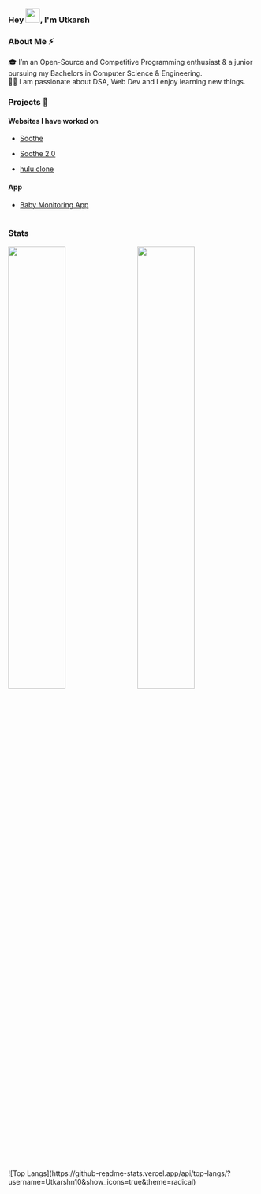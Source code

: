 ### Hey <img src="https://github.com/TheDudeThatCode/TheDudeThatCode/blob/master/Assets/Hi.gif" width="29px">, I'm Utkarsh

### About Me ⚡

🎓 I’m an Open-Source and Competitive Programming enthusiast & a junior pursuing my Bachelors in Computer Science & Engineering. </br>
👨‍💻 I am passionate about DSA, Web Dev and I enjoy learning new things. </br>

### Projects 🙌

#### Websites I have worked on

- [Soothe](https://siddheshshinde-tech.github.io/Soothe/#/)

- [Soothe 2.0](https://soothe-8075f.web.app/#/)

- [hulu clone](https://hulu-clone-liard-xi.vercel.app/)

#### App

- [Baby Monitoring App](https://github.com/Utkarshn10/Baby_monitoring)
  </br>
  </br>

### Stats

<img  src="https://github-readme-stats.vercel.app/api?username=Utkarshn10&show_icons=true&hide_border=true&theme=dark" width="48%" align="right" >
<img  src="https://github-readme-streak-stats.herokuapp.com/?user=Utkarshn10&theme=dark" width="48%" >
</br>
![Top Langs](https://github-readme-stats.vercel.app/api/top-langs/?username=Utkarshn10&show_icons=true&theme=radical)
